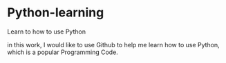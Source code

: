 # Python-learning
Learn to how to use Python

in this work, I would like to use Github to help me learn how to use Python, which is a popular Programming Code.

